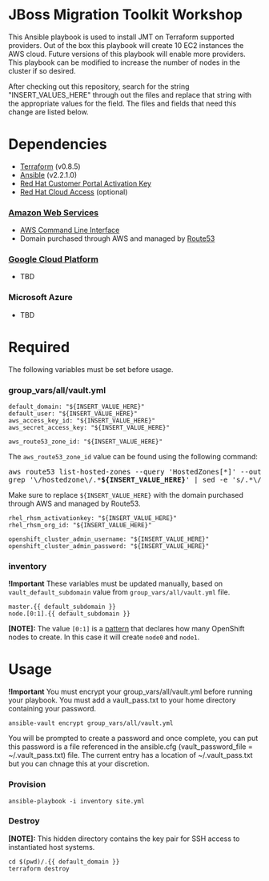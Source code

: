# JBoss Migration Toolkit Workshop

This Ansible playbook is used to install JMT on Terraform supported providers.  Out of the box this playbook will create 10 EC2 instances the AWS cloud.  Future versions of this playbook will enable more providers.  This playbook can be modified to increase the number of nodes in the cluster if so desired.

After checking out this repository, search for the string "INSERT_VALUES_HERE" through out the files and replace that string with the appropriate values for the field.  The files and fields that need this change are listed below.

# Dependencies

- [Terraform](https://www.terraform.io/intro/getting-started/install.html) (v0.8.5)
- [Ansible](http://docs.ansible.com/ansible/intro_installation.html) (v2.2.1.0)
- [Red Hat Customer Portal Activation Key](https://access.redhat.com/articles/1378093)
- [Red Hat Cloud Access](https://www.redhat.com/en/technologies/cloud-computing/cloud-access) (optional)

### [Amazon Web Services](https://access.redhat.com/articles/2623521)

- [AWS Command Line Interface](http://docs.aws.amazon.com/cli/latest/userguide/installing.html)
- Domain purchased through AWS and managed by [Route53](https://aws.amazon.com/route53/)

### [Google Cloud Platform](https://access.redhat.com/articles/2751521)

- TBD

### Microsoft Azure

- TBD

# Required

The following variables must be set before usage.

### group_vars/all/vault.yml

```
default_domain: "${INSERT_VALUE_HERE}"
default_user: "${INSERT_VALUE_HERE}"
aws_access_key_id: "${INSERT_VALUE_HERE}"
aws_secret_access_key: "${INSERT_VALUE_HERE}"
```

```
aws_route53_zone_id: "${INSERT_VALUE_HERE}"
```
The `aws_route53_zone_id` value can be found using the following command:

<pre>
aws route53 list-hosted-zones --query 'HostedZones[*]' --output text | \
grep '\/hostedzone\/.*<b>${INSERT_VALUE_HERE}</b>' | sed -e 's/.*\///' -e 's/[^a-zA-Z0-9].*//'
</pre>

Make sure to replace `${INSERT_VALUE_HERE}` with the domain purchased through AWS and managed by Route53.

```
rhel_rhsm_activationkey: "${INSERT_VALUE_HERE}"
rhel_rhsm_org_id: "${INSERT_VALUE_HERE}"
```

```
openshift_cluster_admin_username: "${INSERT_VALUE_HERE}"
openshift_cluster_admin_password: "${INSERT_VALUE_HERE}"
```

### inventory

**!Important** These variables must be updated manually, based on `vault_default_subdomain` value from `group_vars/all/vault.yml` file.

```
master.{{ default_subdomain }}
node.[0:1].{{ default_subdomain }}
```

**[NOTE]:** The value `[0:1]` is a [pattern](http://docs.ansible.com/ansible/intro_patterns.html#patterns) that declares how many OpenShift nodes to create. In this case it will create `node0` and `node1`.

# Usage

**!Important** You must encrypt your group_vars/all/vault.yml before running your playbook.  You must add a vault_pass.txt to your home directory containing your password.

```
ansible-vault encrypt group_vars/all/vault.yml
```

You will be prompted to create a password and once complete, you can put this password is a file referenced in the ansible.cfg (vault_password_file = ~/.vault_pass.txt) file.  The current entry has a location of ~/.vault_pass.txt but you can chnage this at your discretion.

### Provision

```
ansible-playbook -i inventory site.yml
```

### Destroy

**[NOTE]:** This hidden directory contains the key pair for SSH access to instantiated host systems.

```
cd $(pwd)/.{{ default_domain }}
terraform destroy
```
